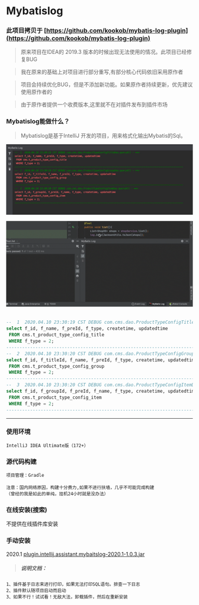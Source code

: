 # Mybatislog


### 此项目拷贝于 [https://github.com/kookob/mybatis-log-plugin](https://github.com/kookob/mybatis-log-plugin)

> 原来项目在IDEA的 2019.3 版本的时候出现无法使用的情况。此项目已经修复BUG

> 我在原来的基础上对项目进行部分重写,有部分核心代码依旧采用原作者

> 项目会持续优化BUG，但是不添加新功能。如果原作者持续更新，优先建议使用原作者的

> 由于原作者提供一个收费版本,这里就不在对插件发布到插件市场


### Mybatislog能做什么？

> Mybatislog是基于IntelliJ 开发的项目，用来格式化输出Mybatis的Sql。

 ![样列](https://raw.githubusercontent.com/Link-Kou/intellij-mybaitslog/master/image/2020-03-25_09-28-47.jpg "样列")
 
 ![样列](https://raw.githubusercontent.com/Link-Kou/intellij-mybaitslog/master/image/2020-04-17_23-51-18.gif "样列")
 
```sql

--  1  2020.04.10 23:30:19 CST DEBUG com.cms.dao.ProductTypeConfigTitleDao.queryAll - ==>
select f_id, f_name, f_preId, f_type, createtime, updatedtime
 FROM cms.t_product_type_config_title
 WHERE f_type = 2;
------------------------------------------------------------------------------------------------------------------------
--  2  2020.04.10 23:30:20 CST DEBUG com.cms.dao.ProductTypeConfigGroupDao.queryAll - ==>
select f_id, f_titleId, f_name, f_preId, f_type, createtime, updatedtime
 FROM cms.t_product_type_config_group
 WHERE f_type = 2;
------------------------------------------------------------------------------------------------------------------------
--  3  2020.04.10 23:30:20 CST DEBUG com.cms.dao.ProductTypeConfigItemDao.queryAll - ==>
select f_id, f_groupId, f_preId, f_name, f_type, createtime, updatedtime
 FROM cms.t_product_type_config_item
 WHERE f_type = 2;
------------------------------------------------------------------------------------------------------------------------

```
---

### 使用环境

`IntelliJ IDEA Ultimate版（172+）`

### 源代码构建

    项目管理：Gradle
    
    注意：国内网络原因，构建十分费力,如果不进行扶墙，几乎不可能完成构建
    （曾经的我是如此的单纯，挂机24小时就是没办法）
   
### 在线安装(搜索)

  不提供在线插件库安装
 
### 手动安装

 2020.1
 [plugin.intellij.assistant.mybaitslog-2020.1-1.0.3.jar](https://raw.githubusercontent.com/Link-Kou/intellij-mybaitslog/master/plugin/plugin.intellij.assistant.mybaitslog-2020.1-1.0.3.jar)
  

> ##### 说明文档：
    
    1、插件基于日志来进行打印，如果无法打印SQL语句。排查一下日志
    2、插件默认随项目启动而启动
    3、如果不行！试试看！无敌大法，卸载插件，然后在重新安装